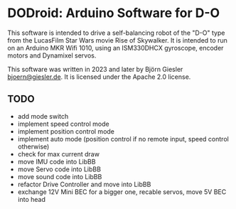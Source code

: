 # DODroid: Arduino Software for D-O

This software is intended to drive a self-balancing robot of the "D-O" type from the LucasFilm Star Wars movie Rise of Skywalker. It is intended to run on an Arduino MKR Wifi 1010, using an ISM330DHCX gyroscope, encoder motors and Dynamixel servos.

This software was written in 2023 and later by Björn Giesler <bjoern@giesler.de>. It is licensed under the Apache 2.0 license.

## TODO
- add mode switch
- implement speed control mode
- implement position control mode
- implement auto mode (position control if no remote input, speed control otherwise)
- check for max current draw
- move IMU code into LibBB
- move Servo code into LibBB
- move sound code into LibBB
- refactor Drive Controller and move into LibBB
- exchange 12V Mini BEC for a bigger one, recable servos, move 5V BEC into head